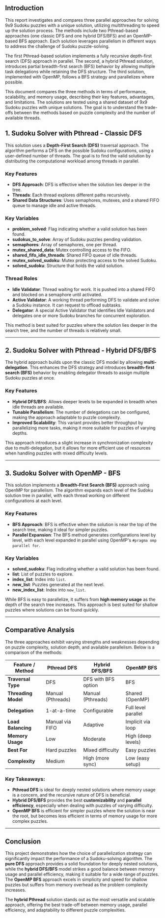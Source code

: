 
## Introduction

This report investigates and compares three parallel approaches for solving 9x9 Sudoku puzzles with a unique solution, utilizing multithreading to speed up the solution process. The methods include two Pthread-based approaches (one classic DFS and one hybrid DFS/BFS) and an OpenMP-based BFS approach. Each solution leverages parallelism in different ways to address the challenge of Sudoku puzzle-solving.

The first Pthread-based solution implements a fully recursive depth-first search (DFS) approach in parallel. The second, a hybrid Pthread solution, introduces partial breadth-first search (BFS) behavior by allowing multiple task delegations while retaining the DFS structure. The third solution, implemented with OpenMP, follows a BFS strategy and parallelizes where possible.

This document compares the three methods in terms of performance, scalability, and memory usage, describing their key features, advantages, and limitations. The solutions are tested using a shared dataset of 9x9 Sudoku puzzles with unique solutions. The goal is to understand the trade-offs between the methods based on puzzle complexity and the number of available threads.

## 1. Sudoku Solver with Pthread - Classic DFS

This solution uses a **Depth-First Search (DFS)** traversal approach. The algorithm performs a DFS on the possible Sudoku configurations, using a user-defined number of threads. The goal is to find the valid solution by distributing the computational workload among threads in parallel.

### Key Features
- **DFS Approach**: DFS is effective when the solution lies deeper in the tree.
- **Threads**: Each thread explores different paths recursively.
- **Shared Data Structures**: Uses semaphores, mutexes, and a shared FIFO queue to manage idle and active threads.

### Key Variables
- **problem_solved**: Flag indicating whether a valid solution has been found.
- **sudokus_to_solve**: Array of Sudoku puzzles pending validation.
- **semaphores**: Array of semaphores, one per thread.
- **mutex_shared_data**: Mutex controlling access to the FIFO.
- **shared_fifo_idle_threads**: Shared FIFO queue of idle threads.
- **mutex_solved_sudoku**: Mutex protecting access to the solved Sudoku.
- **solved_sudoku**: Structure that holds the valid solution.

### Thread Roles
- **Idle Validator**: Thread waiting for work. It is pushed into a shared FIFO and blocked on a semaphore until activated.
- **Active Validator**: A working thread performing DFS to validate and solve a Sudoku instance. It can request to offload subtasks.
- **Delegator**: A special Active Validator that identifies Idle Validators and delegates one or more Sudoku branches for concurrent exploration.

This method is best suited for puzzles where the solution lies deeper in the search tree, and the number of threads is relatively small.

---

## 2. Sudoku Solver with Pthread - Hybrid DFS/BFS

The hybrid approach builds upon the classic DFS model by allowing **multi-delegation**. This enhances the DFS strategy and introduces **breadth-first search (BFS)** behavior by enabling delegator threads to assign multiple Sudoku puzzles at once. 

### Key Features
- **Hybrid DFS/BFS**: Allows deeper levels to be expanded in breadth when idle threads are available.
- **Tunable Parallelism**: The number of delegations can be configured, making the approach adaptable to puzzle complexity.
- **Improved Scalability**: This variant provides better throughput by parallelizing more tasks, making it more suitable for puzzles of varying depths.

This approach introduces a slight increase in synchronization complexity due to multi-delegation, but it allows for more efficient use of resources when handling puzzles with mixed difficulty levels.

---

## 3. Sudoku Solver with OpenMP - BFS

This solution implements a **Breadth-First Search (BFS)** approach using OpenMP for parallelism. The algorithm expands each level of the Sudoku solution tree in parallel, with each thread working on different configurations at each level.

### Key Features
- **BFS Approach**: BFS is effective when the solution is near the top of the search tree, making it ideal for simpler puzzles.
- **Parallel Expansion**: The BFS method generates configurations level by level, with each level expanded in parallel using OpenMP's `#pragma omp parallel for`.

### Key Variables
- **solved_sudoku**: Flag indicating whether a valid solution has been found.
- **list**: List of puzzles to explore.
- **index_list**: Index into `list`.
- **new_list**: Puzzles generated at the next level.
- **new_index_list**: Index into `new_list`.

While BFS is easy to parallelize, it suffers from **high memory usage** as the depth of the search tree increases. This approach is best suited for shallow puzzles where solutions can be found quickly.

---

## Comparative Analysis

The three approaches exhibit varying strengths and weaknesses depending on puzzle complexity, solution depth, and available parallelism. Below is a comparison of the methods:

| Feature / Method        | Pthread DFS      | Hybrid DFS/BFS      | OpenMP BFS         |
|-------------------------|------------------|---------------------|--------------------|
| **Traversal Type**       | DFS              | DFS with BFS option | BFS                |
| **Threading Model**      | Manual (Pthreads)| Manual (Pthreads)   | Shared (OpenMP)    |
| **Delegation**           | 1-at-a-time      | Configurable        | Full level parallel|
| **Load Balancing**       | Manual via FIFO  | Adaptive            | Implicit via loop  |
| **Memory Usage**         | Low              | Moderate            | High (deep levels) |
| **Best For**             | Hard puzzles     | Mixed difficulty    | Easy puzzles       |
| **Complexity**           | Medium           | High (more sync)    | Low (easy setup)   |

### Key Takeaways:
- **Pthread DFS** is ideal for deeply nested solutions where memory usage is a concern, and the recursive nature of DFS is beneficial.
- **Hybrid DFS/BFS** provides the best **customizability** and **parallel efficiency**, especially when dealing with puzzles of varying difficulty.
- **OpenMP BFS** is efficient for simpler puzzles where the solution is near the root, but becomes less efficient in terms of memory usage for more complex puzzles.

---

## Conclusion

This project demonstrates how the choice of parallelization strategy can significantly impact the performance of a Sudoku-solving algorithm. The **pure DFS** approach provides a solid foundation for deeply nested solutions, while the **hybrid DFS/BFS** model strikes a good balance between memory usage and parallel efficiency, making it suitable for a wide range of puzzles. The **OpenMP BFS** approach excels in simplicity and speed for shallow puzzles but suffers from memory overhead as the problem complexity increases.

The **hybrid Pthread** solution stands out as the most versatile and scalable approach, offering the best trade-off between memory usage, parallel efficiency, and adaptability to different puzzle complexities.
